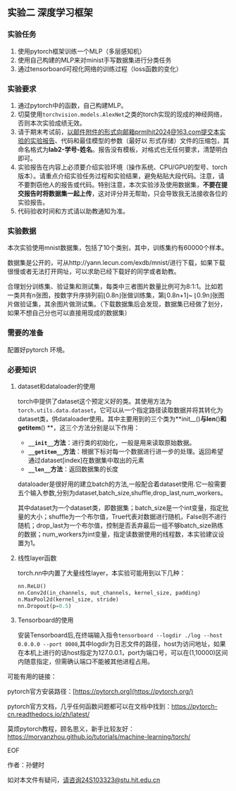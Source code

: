 ## 实验二 深度学习框架

### 实验任务

1. 使用pytorch框架训练一个MLP（多层感知机）
2. 使用自己构建的MLP来对minist手写数据集进行分类任务
3. 通过tensorboard可视化网络的训练过程（loss函数的变化）

### 实验要求

1. 通过pytorch中的函数，自己构建MLP。
2. 切莫使用`torchvision.models.AlexNet`之类的torch实现的现成的神经网络，否则本次实验成绩无效。
3. 请于期末考试前，以邮件附件的形式向邮箱prmlhit2024@163.com提交本实验的实验报告、代码和最佳模型的参数（最好以 形式存储）文件的压缩包，其命名格式为**lab2-学号-姓名**。报告没有模板，对格式也无任何要求，清楚明白即可。
4. 实验报告在内容上必须要介绍实验环境（操作系统、CPU/GPU的型号、torch版本）。请重点介绍实验任务过程和实验结果，避免粘贴大段代码。注意，请不要剽窃他人的报告或代码。特别注意，本次实验涉及使用数据集，**不要在提交报告时将数据集一起上传**，这对评分并无帮助，只会导致我无法接收各位的实验报告。
2. 代码验收时间和方式请以助教通知为准。

### 实验数据

本次实验使用mnist数据集，包括了10个类别，其中，训练集约有60000个样本。

数据集是公开的，可从http://yann.lecun.com/exdb/mnist/进行下载，如果下载很慢或者无法打开网址，可以求助已经下载好的同学或者助教。

合理划分训练集、验证集和测试集，每类中三者图片数量比例可为8:1:1。比如若一类共有n张图，按数字升序排列前⌊0.8n⌋张做训练集，第⌊0.8n+1⌋~ ⌊0.9n⌋张图片做验证集，其余图片做测试集。（下载数据集后会发现，数据集已经做了划分，如果不想自己分也可以直接用现成的数据集）

### 需要的准备

配置好pytorch 环境。

### 必要知识

1. dataset和dataloader的使用

   torch中提供了dataset这个预定义好的类。其使用方法为`torch.utils.data.dataset`，它可以从一个指定路径读取数据并将其转化为dataset类，供dataloader使用。其中主要用到的三个类为**init__()**与**__len__()**和**__getitem__() **，这三个方法分别是以下作用：

   - **`__init__`方法**：进行类的初始化，一般是用来读取原始数据。
   - **`__getitem__`方法**：根据下标对每一个数据进行进一步的处理。返回希望通过dataset[index]在数据集中取出的元素
   - **`__len__`方法**：返回数据集的长度
   
   dataloader是很好用的建立batch的方法,一般配合着dataset使用.它一般需要五个输入参数,分别为dataset,batch_size,shuffle,drop_last,num_workers。
   
   其中dataset为一个dataset类，即数据集；batch_size是一个int变量，指定批量的大小；shuffle为一个布尔值，True代表对数据进行随机，False则不进行随机；drop_last为一个布尔值，控制是否丢弃最后一组不够batch_size熟练的数据；num_workers为int变量，指定读数据使用的线程数，本实验建议设置为1。
   
2. 线性layer函数

   torch.nn中内置了大量线性layer，本实验可能用到以下几种：
   
      ```python
      nn.ReLU()
      nn.Conv2d(in_channels, out_channels, kernel_size, padding)
      n.MaxPool2d(kernel_size, stride)
      nn.Dropout(p=0.5)
      ```

 3. Tensorboard的使用

    安装Tensorboard后,在终端输入指令`tensorboard --logdir ./log --host 0.0.0.0 --port 8008`,其中logdir为日志文件的路径，host为访问地址，如果在本机上进行的话host指定为127.0.0.1，port为端口号，可以在(1,10000)区间内随意指定，但需确认端口不能被其他进程占用。

   

可能有用的链接：

pytorch官方安装路径：[https://pytorch.org](https://pytorch.org/)

pytorch官方文档，几乎任何函数问题都可以在文档中找到：https://pytorch-cn.readthedocs.io/zh/latest/ 

莫烦pytorch教程，顾名思义，新手比较友好：https://morvanzhou.github.io/tutorials/machine-learning/torch/

EOF

作者：孙健时

如对本文件有疑问，请咨询24S103323@stu.hit.edu.cn
